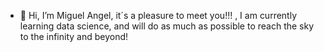 - 👋 Hi, I’m Miguel Angel, it´s a pleasure to meet you!!! , I am currently learning data science, and will do as much as possible to reach the sky to the infinity and beyond!


<!---
MiguelAngel3378/MiguelAngel3378 is a ✨ special ✨ repository because its `README.md` (this file) appears on your GitHub profile.
You can click the Preview link to take a look at your changes.
--->
